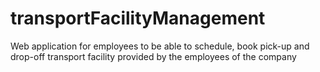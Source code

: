 # transportFacilityManagement
Web application for employees to be able to schedule, book pick-up and drop-off transport facility provided by the employees of the company
